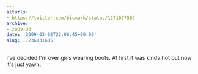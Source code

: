 ```yaml
---
alturls:
- https://twitter.com/bismark/status/1271077569
archive:
- 2009-03
date: '2009-03-02T22:06:45+00:00'
slug: '1236031605'
---
```


I've decided I'm over girls wearing boots. At first it was kinda hot but now it's just yawn.

